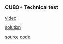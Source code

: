 ### CUBO+ Technical test
[video](https://youtu.be/wl8r3Xdkyyw)

[solution](cuboplus_tech_test.sln)

[source code](cuboplus_tech_test/tech_test.cs)